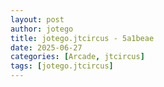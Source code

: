 ```yaml
---
layout: post
author: jotego
title: jotego.jtcircus - 5a1beae
date: 2025-06-27
categories: [Arcade, jtcircus]
tags: [jotego.jtcircus]
---
```


